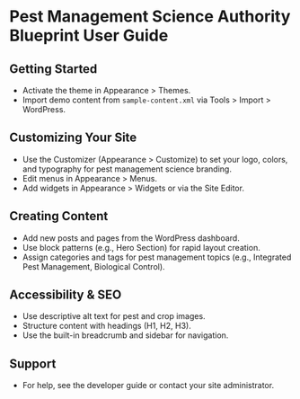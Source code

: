 # Pest Management Science Authority Blueprint User Guide

## Getting Started
- Activate the theme in Appearance > Themes.
- Import demo content from `sample-content.xml` via Tools > Import > WordPress.

## Customizing Your Site
- Use the Customizer (Appearance > Customize) to set your logo, colors, and typography for pest management science branding.
- Edit menus in Appearance > Menus.
- Add widgets in Appearance > Widgets or via the Site Editor.

## Creating Content
- Add new posts and pages from the WordPress dashboard.
- Use block patterns (e.g., Hero Section) for rapid layout creation.
- Assign categories and tags for pest management topics (e.g., Integrated Pest Management, Biological Control).

## Accessibility & SEO
- Use descriptive alt text for pest and crop images.
- Structure content with headings (H1, H2, H3).
- Use the built-in breadcrumb and sidebar for navigation.

## Support
- For help, see the developer guide or contact your site administrator. 